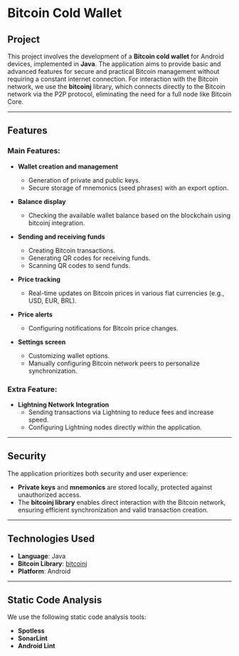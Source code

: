 # Bitcoin Cold Wallet

## Project

This project involves the development of a **Bitcoin cold wallet** for Android devices, implemented
in **Java**. The application aims to provide basic and advanced features for secure and practical
Bitcoin management without requiring a constant internet connection. For interaction with the
Bitcoin network, we use the **bitcoinj** library, which connects directly to the Bitcoin network via
the P2P protocol, eliminating the need for a full node like Bitcoin Core.

---

## Features

### Main Features:

- **Wallet creation and management**
    - Generation of private and public keys.
    - Secure storage of mnemonics (seed phrases) with an export option.

- **Balance display**
    - Checking the available wallet balance based on the blockchain using bitcoinj integration.

- **Sending and receiving funds**
    - Creating Bitcoin transactions.
    - Generating QR codes for receiving funds.
    - Scanning QR codes to send funds.

- **Price tracking**
    - Real-time updates on Bitcoin prices in various fiat currencies (e.g., USD, EUR, BRL).

- **Price alerts**
    - Configuring notifications for Bitcoin price changes.

- **Settings screen**
    - Customizing wallet options.
    - Manually configuring Bitcoin network peers to personalize synchronization.

### Extra Feature:

- **Lightning Network Integration**
    - Sending transactions via Lightning to reduce fees and increase speed.
    - Configuring Lightning nodes directly within the application.

---

## Security

The application prioritizes both security and user experience:

- **Private keys** and **mnemonics** are stored locally, protected against unauthorized access.
- The **bitcoinj library** enables direct interaction with the Bitcoin network, ensuring efficient
  synchronization and valid transaction creation.

---

## Technologies Used

- **Language**: Java
- **Bitcoin Library**: [bitcoinj](https://github.com/bitcoinj/bitcoinj)
- **Platform**: Android

---

## Static Code Analysis

We use the following static code analysis tools:

- **Spotless**
- **SonarLint**
- **Android Lint**